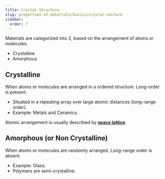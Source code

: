 ```yaml
---
title: Crystal Structure
slug: properties-of-materials/basics/crystal-secture
sidebar:
  order: 7
---
```


Materials are categorized into 2, based on the arrangement of atoms or
molecules.

- Crystalline
- Amorphous

## Crystalline

When atoms or molecules are arranged in a ordered structure. Long-order is
present.

- Situated in a repeating array over large atomic distances (long-range order).
- Example: Metals and Ceramics.

Atomic arrangement is usually described by
**[space lattice](/properties-of-materials/basics/space-lattice)**.

## Amorphous (or Non Crystalline)

When atoms or molecules are randomly arranged. Long-range order is absent.

- Example: Glass.
- Polymers are semi-crystalline.
